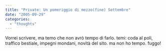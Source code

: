 ```yaml
---
title: "Private: Un pomeriggio di mezzo(fine) Settembre"
date: "2005-09-29"
categories: 
  - "thoughts"
---
```


Vorrei scrivere, ma temo che non avrò tempo di farlo. temi: coda al poli, traffico bestiale, impegni mondani, novità del sito. ma non ho tempo. fuggo!
